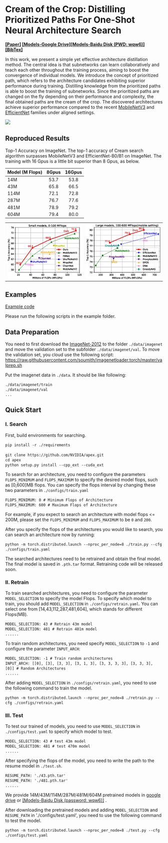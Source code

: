 # Cream of the Crop: Distilling Prioritized Paths For One-Shot Neural Architecture Search

**[[Paper]](https://papers.nips.cc/paper/2020/file/d072677d210ac4c03ba046120f0802ec-Paper.pdf) [[Models-Google Drive]](https://drive.google.com/drive/folders/1NLGAbBF9bA1IUAxKlk2VjgRXhr6RHvRW?usp=sharing)[[Models-Baidu Disk (PWD: wqw6)]](https://pan.baidu.com/s/1TqQNm2s14oEdyNPimw3T9g) [[BibTex]](https://scholar.googleusercontent.com/scholar.bib?q=info:ICWVXc_SsKAJ:scholar.google.com/&output=citation&scisdr=CgUmooXfEMfTi0cV5aU:AAGBfm0AAAAAX7sQ_aXoamdKRaBI12tAVN8REq1VKNwM&scisig=AAGBfm0AAAAAX7sQ_RdYtp6BSro3zgbXVJU2MCgsG730&scisf=4&ct=citation&cd=-1&hl=ja)**  <br/>

In this work, we present a simple yet effective architecture distillation method. The central idea is that subnetworks can learn collaboratively and teach each other throughout the training process, aiming to boost the convergence of individual models. We introduce the concept of prioritized path, which refers to the architecture candidates exhibiting superior performance during training. Distilling knowledge from the prioritized paths is able to boost the training of subnetworks. Since the prioritized paths are changed on the fly depending on their performance and complexity, the final obtained paths are the cream of the crop. The discovered architectures achieve superior performance compared to the recent [MobileNetV3](https://arxiv.org/abs/1905.02244) and [EfficientNet](https://arxiv.org/abs/1905.11946) families under aligned settings.

<div>
    <img src="https://github.com/microsoft/Cream/blob/main/demo/intro.jpg" width="800"/>
</div>

## Reproduced Results
Top-1 Accuracy on ImageNet. The top-1 accuracy of Cream search algorithm surpasses MobileNetV3 and EfficientNet-B0/B1 on ImageNet. The training with 16 Gpus is a little bit superior than 8 Gpus, as below.

| Model (M Flops) | 8Gpus | 16Gpus |
| --------------- |:-----:|:------:|
| 14M             | 53.7  |  53.8  |
| 43M             | 65.8  |  66.5  |
| 114M            | 72.1  |  72.8  |
| 287M            | 76.7  |  77.6  |
| 481M            | 78.9  |  79.2  |
| 604M            | 79.4  |  80.0  |

<table style="border: none">
    <th><img src="./../../img/cream_flops100.jpg" alt="drawing" width="400"/></th>
    <th><img src="./../../img/cream_flops600.jpg" alt="drawing" width="400"/></th>
</table>

## Examples

[Example code](https://github.com/microsoft/nni/tree/master/examples/nas/cream)

Please run the following scripts in the example folder.

## Data Preparation

You need to first download the [ImageNet-2012](http://www.image-net.org/) to the folder `./data/imagenet` and move the validation set to the subfolder `./data/imagenet/val`. To move the validation set, you cloud use the following script: <https://raw.githubusercontent.com/soumith/imagenetloader.torch/master/valprep.sh>

Put the imagenet data in `./data`. It should be like following:

```
./data/imagenet/train
./data/imagenet/val
...
```

## Quick Start

### I. Search

First, build environments for searching.

```
pip install -r ./requirements

git clone https://github.com/NVIDIA/apex.git
cd apex
python setup.py install --cpp_ext --cuda_ext
```

To search for an architecture, you need to configure the parameters `FLOPS_MINIMUM` and `FLOPS_MAXIMUM` to specify the desired model flops, such as [0,600]MB flops. You can specify the flops interval by changing these two parameters in `./configs/train.yaml`

```
FLOPS_MINIMUM: 0 # Minimum Flops of Architecture
FLOPS_MAXIMUM: 600 # Maximum Flops of Architecture
```

For example, if you expect to search an architecture with model flops <= 200M, please set the `FLOPS_MINIMUM` and `FLOPS_MAXIMUM` to be `0` and `200`.

After you specify the flops of the architectures you would like to search, you can search an architecture now by running:

```
python -m torch.distributed.launch --nproc_per_node=8 ./train.py --cfg ./configs/train.yaml
```

The searched architectures need to be retrained and obtain the final model. The final model is saved in `.pth.tar` format. Retraining code will be released soon.

### II. Retrain

To train searched architectures, you need to configure the parameter `MODEL_SELECTION` to specify the model Flops. To specify which model to train, you should add `MODEL_SELECTION` in `./configs/retrain.yaml`. You can select one from [14,43,112,287,481,604], which stands for different Flops(MB).

```
MODEL_SELECTION: 43 # Retrain 43m model
MODEL_SELECTION: 481 # Retrain 481m model
......
```

To train random architectures, you need specify `MODEL_SELECTION` to `-1` and configure the parameter `INPUT_ARCH`:

```
MODEL_SELECTION: -1 # Train random architectures
INPUT_ARCH: [[0], [3], [3, 3], [3, 1, 3], [3, 3, 3, 3], [3, 3, 3], [0]] # Random Architectures
......
```

After adding `MODEL_SELECTION` in `./configs/retrain.yaml`, you need to use the following command to train the model.

```
python -m torch.distributed.launch --nproc_per_node=8 ./retrain.py --cfg ./configs/retrain.yaml
```

### III. Test

To test our trained of models, you need to use `MODEL_SELECTION` in `./configs/test.yaml` to specify which model to test.

```
MODEL_SELECTION: 43 # test 43m model
MODEL_SELECTION: 481 # test 470m model
......
```

After specifying the flops of the model, you need to write the path to the resume model in `./test.sh`.

```
RESUME_PATH: './43.pth.tar'
RESUME_PATH: './481.pth.tar'
......
```

We provide 14M/43M/114M/287M/481M/604M pretrained models in [google drive](https://drive.google.com/drive/folders/1CQjyBryZ4F20Rutj7coF8HWFcedApUn2) or [[Models-Baidu Disk (password: wqw6)]](https://pan.baidu.com/s/1TqQNm2s14oEdyNPimw3T9g) .

After downloading the pretrained models and adding `MODEL_SELECTION` and `RESUME_PATH` in './configs/test.yaml', you need to use the following command to test the model.

```
python -m torch.distributed.launch --nproc_per_node=8 ./test.py --cfg ./configs/test.yaml
```
